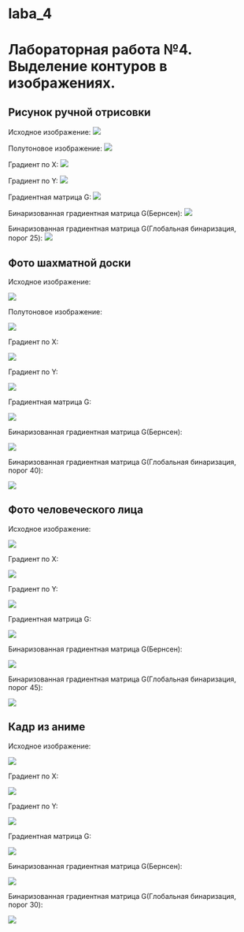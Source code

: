 # laba_4
# Лабораторная работа №4. Выделение контуров в изображениях.
## Рисунок ручной отрисовки
Исходное изображение:
![](pictures_src/village.jpg)

Полутоновое изображение:
![](pictures_src/village_s.bmp)

Градиент по Х:
![](pictures_results/village_Gx.bmp)

Градиент по Y:
![](pictures_results/Village_Gy.bmp)

Градиентная матрица G:
![](pictures_results/Village_G.bmp)

Бинаризованная градиентная матрица G(Бернсен):
![](pictures_results/Village_Bin_G_m.bmp)

Бинаризованная градиентная матрица G(Глобальная бинаризация, порог 25):
![](pictures_results/Village_BinG.bmp)

## Фото шахматной доски
Исходное изображение:

![](pictures_src/chessboard.jpg)

Полутоновое изображение:

![](pictures_src/chessboard_s.bmp)

Градиент по Х:

![](pictures_results/chess_grad_x.bmp)

Градиент по Y:

![](pictures_results/chess_grad_y.bmp)

Градиентная матрица G:

![](pictures_results/chess_grad_g.bmp)

Бинаризованная градиентная матрица G(Бернсен):

![](pictures_results/chess_grad_g_b.bmp)

Бинаризованная градиентная матрица G(Глобальная бинаризация, порог 40):

![](pictures_results/chess_bin_40.bmp)

## Фото человеческого лица
Исходное изображение:

![](pictures_src/face_semitone.bmp)

Градиент по Х:

![](pictures_results/face_grad_x.bmp)

Градиент по Y:

![](pictures_results/face_grad_y.bmp)

Градиентная матрица G:

![](pictures_results/face_grad_g.bmp)

Бинаризованная градиентная матрица G(Бернсен):

![](pictures_results/face_bernsen.bmp)

Бинаризованная градиентная матрица G(Глобальная бинаризация, порог 45):

![](pictures_results/face_bin_45.bmp)


## Кадр из аниме
Исходное изображение:

![](pictures_src/tsukyo_semitone.bmp)

Градиент по Х:

![](pictures_results/tsukyo_grad_x.bmp)

Градиент по Y:

![](pictures_results/tsukyo_grad_y.bmp)

Градиентная матрица G:

![](pictures_results/tsukyo_grad_g.bmp)

Бинаризованная градиентная матрица G(Бернсен):

![](pictures_results/tsukyo_grad_g_b.bmp)

Бинаризованная градиентная матрица G(Глобальная бинаризация, порог 30):

![](pictures_results/tsukyo_bin_30.bmp)

